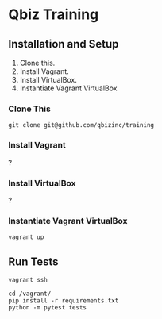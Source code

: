 # Qbiz Training

## Installation and Setup

1. Clone this.
2. Install Vagrant.
3. Install VirtualBox.
4. Instantiate Vagrant VirtualBox

### Clone This

```
git clone git@github.com/qbizinc/training
```

### Install Vagrant

?

### Install VirtualBox

?

### Instantiate Vagrant VirtualBox

```
vagrant up
```

## Run Tests

```
vagrant ssh
```

```
cd /vagrant/
pip install -r requirements.txt
python -m pytest tests
```
